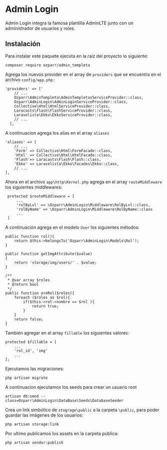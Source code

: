 Admin Login
==========
Admin Login integra la famosa plantilla AdminLTE junto con un administrador de usuarios y roles.

Instalación
--------------------
Para instalar este paquete ejecuta en la raíz del proyecto lo siguiente:

```
composer require ozparr/admin_templeta
```

Agrega los nuevos provider en el array de ```providers``` que se encuentra en el archivo ```config/app.php:```

```
'providers' => ['
    // ...
    Ozparr\AdminTempleta\AdminTempletasServiceProvider::class,
    Ozparr\AdminLogin\AdminLoginServiceProvider::class,
    Collective\Html\HtmlServiceProvider::class,
    Laracasts\Flash\FlashServiceProvider::class,
    Laravelista\Ekko\EkkoServiceProvider::class,
    // ...
  ],
```
A continuacion agrega los alias en el array ```aliases```
```
'aliases' => [
    // ...
    'Form' => Collective\Html\FormFacade::class,
    'Html' => Collective\Html\HtmlFacade::class,
    'Flash'=> Laracasts\Flash\Flash::class,
    'Ekko' => Laravelista\Ekko\Facades\Ekko::class,
    // ...
],
```

Ahora en el archivo ```app\http\Kernel.php``` agrega en el array ```routeMiddleware``` los siguientes middlewares:
```
 protected $routeMiddleware = [
     ...
     'rolByLvl' => \Ozparr\AdminLogin\Middleware\RolByLvl::class,
     'rolByName' => \Ozparr\AdminLogin\Middleware\RolByName::class
     ...
 ]

```

A continuación agrega en el modelo ```User``` los siguientes métodos:

```
public function rol(){
    return $this->belongsTo('Ozparr\AdminLogin\Models\Rol');
}

public function getImgAttribute($value)
{
    return 'storage/img/users/' . $value;
}

/**
 * @var array $roles
 * @return bool
 */
public function areRol($roles){
    foreach ($roles as $rol){
        if($this->rol->nombre == $rol ){
            return true;
        }
    }
    return false;
}
``` 
También agregar en el array ```fillable``` los siguientes valores:
```
protected $fillable = [
    ...
    'rol_id', 'img'
    ...
];
```

Ejecutamos las migraciones:

```php artisan migrate```

A continuacion ejecutamos los seeds para crear un usuario root 

```
artisan db:seed --class=Ozparr\AdminLogin\DataBase\Seeds\DatabaseSeeder 
```

Crea un link simbólico de ```stograge\public``` a la carpeta ```\public```, para poder guardar las imágenes de los usuarios:

```
php artisan storage:link
```

Por ultimo publicamos los assets en la carpeta publica: 

```
php artisan vendor:publish
```



